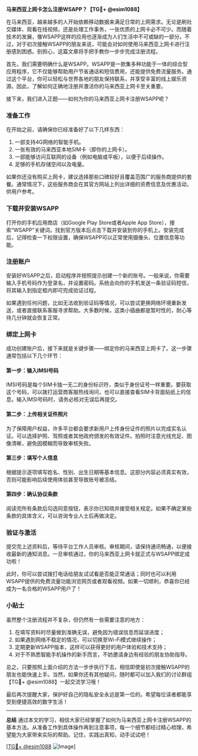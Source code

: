 **马来西亚上网卡怎么注册WSAPP？【TG💪+ @esim1088】**

在马来西亚，越来越多的人开始依赖移动数据来满足日常的上网需求。无论是刷社交媒体、观看在线视频，还是处理工作事务，一张优质的上网卡必不可少。而随着技术的发展，像WSAPP这样的应用也逐渐成为人们生活中不可或缺的一部分。不过，对于初次接触WSAPP的朋友来说，可能会对如何使用马来西亚上网卡进行注册感到困惑。别担心，这篇文章将手把手教你一步步完成注册流程。

首先，我们需要明确什么是WSAPP。WSAPP是一款集多种功能于一体的综合型应用程序，它不仅能够帮助用户节省通话和短信费用，还能提供免费流量服务。通过这个平台，你可以轻松与世界各地的朋友保持联系，并享受丰富的线上娱乐资源。因此，了解如何正确地注册并激活你的马来西亚上网卡至关重要。

接下来，我们进入正题——如何为你的马来西亚上网卡注册WSAPP呢？

### 准备工作

在开始之前，请确保你已经准备好了以下几样东西：
1. 一部支持4G网络的智能手机。
2. 一张有效的马来西亚本地SIM卡（即你的上网卡）。
3. 一部能够访问互联网的设备（例如电脑或平板），以便于后续操作。
4. 足够的手机存储空间以及电量。

如果你还没有购买上网卡，建议选择那些口碑较好且覆盖范围广的服务商提供的套餐。通常情况下，这些服务商会在其官方网站上列出详细的资费信息及优惠活动，供用户参考。

### 下载并安装WSAPP

打开你的手机应用商店（如Google Play Store或者Apple App Store），搜索“WSAPP”关键词。找到官方版本后点击下载并安装到你的手机上。安装完成后，记得检查一下权限设置，确保WSAPP可以正常使用摄像头、位置信息等功能。

### 注册账户

安装好WSAPP之后，启动程序并按照提示创建一个新的账号。一般来说，你需要输入手机号码作为登录名，并设置密码。系统会向你的手机发送一条验证码短信，将其输入到指定框内即可完成验证过程。

如果遇到任何问题，比如无法收到验证码等情况，可以尝试更换网络环境重新发送，或者直接联系客服寻求帮助。大多数时候，这类小插曲都是暂时性的，耐心等待几分钟就会恢复正常。

### 绑定上网卡

成功创建账户后，接下来就是关键步骤——绑定你的马来西亚上网卡了。这一步骤通常包括以下几个环节：

#### 第一步：输入IMSI号码
IMSI号码是每个SIM卡独一无二的身份标识符，类似于身份证号一样重要。要获取这个号码，可以拨打运营商客服热线询问，也可以直接查看SIM卡背面贴纸上的信息。输入IMSI号码时，请务必核对无误后再提交。

#### 第二步：上传相关证件照片
为了保障用户权益，许多平台都会要求新用户上传身份证件的照片以完成实名认证。可以选择护照、驾照或者其他政府颁发的有效证件。拍照时注意光线充足、图像清晰，避免因模糊而导致审核失败。

#### 第三步：填写个人信息
根据提示逐项填写姓名、性别、出生日期等基本信息。这部分内容必须真实有效，否则可能影响后续使用体验甚至导致账号被冻结。

#### 第四步：确认协议条款
阅读完所有条款后勾选同意按钮，表示你已知晓并接受相关规定。如果不确定某些条款的具体含义，可以咨询专业人士后再做决定。

### 验证与激活

提交完上述资料后，等待平台工作人员审核。审核期间，请保持通讯畅通，以便接收最新的通知消息。一旦审核通过，你的马来西亚上网卡就正式与WSAPP绑定成功啦！

此时，你可以尝试拨打电话给朋友试试看是否能正常通话；同时也可以利用WSAPP提供的免费流量功能浏览网页或者观看视频。如果一切顺利，恭喜你已经成为一名合格的WSAPP用户了！

### 小贴士

虽然整个注册流程并不复杂，但仍然有一些需要注意的地方：
1. 在填写资料时尽量做到准确无误，避免因为错误信息而延误进度；
2. 如果遇到网络不稳定的情况，可以切换至Wi-Fi模式继续操作；
3. 定期更新WSAPP版本，这样可以获得更好的用户体验和技术支持；
4. 对于不熟悉智能手机操作的新手而言，不妨邀请身边有经验的朋友协助指导。

总之，只要按照上面介绍的方法一步步执行下去，相信即使是初次接触WSAPP的朋友也能快速上手。当然，如果你还有其他疑问，随时都可以加入我们的讨论群组【TG💪+ @esim1088】一起交流学习哦！

最后再次提醒大家，保护好自己的隐私安全永远是第一位的。希望每位读者都能享受到便捷高效的数字生活！

---

**总结**
通过本文的学习，相信大家已经掌握了如何为马来西亚上网卡注册WSAPP的基本方法。从准备工作到具体操作再到注意事项，每一个细节都经过精心梳理，希望能为大家带来实际的帮助。记住，实践出真知，动手试试吧！

[[TG💪+ @esim1088](https://t.me/s/esim1088) ![Image](https://i.postimg.cc/4NQfJmqS/Snipaste-2025-05-13-00-14-12.png)]